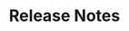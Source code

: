 ---
title: "Release Notes"
sidebar: katalon_studio_new_sidebar
root: true
permalink: katalon-studio/new/all-versions.html
description:
redirect_from:
    - "/display/KD/Release+Notes/"
---